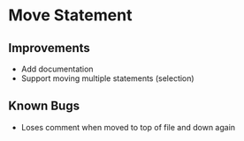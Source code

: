 # Move Statement

## Improvements
* Add documentation
* Support moving multiple statements (selection)

## Known Bugs
* Loses comment when moved to top of file and down again